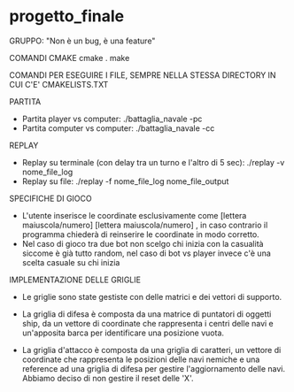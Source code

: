 # progetto_finale

GRUPPO: "Non è un bug, è una feature"

COMANDI CMAKE
cmake . 
make 

COMANDI PER ESEGUIRE I FILE, SEMPRE NELLA STESSA DIRECTORY IN CUI C'E' CMAKELISTS.TXT

PARTITA
- Partita player vs computer: ./battaglia_navale -pc 
- Partita computer vs computer: ./battaglia_navale -cc

REPLAY
- Replay su terminale (con delay tra un turno e l'altro di 5 sec): ./replay -v nome_file_log
- Replay su file: ./replay -f nome_file_log nome_file_output


SPECIFICHE DI GIOCO
- L'utente inserisce le coordinate esclusivamente come [lettera maiuscola/numero] [lettera maiuscola/numero] , in caso contrario il programma chiederà di reinserire le coordinate in modo corretto.
- Nel caso di gioco tra due bot non scelgo chi inizia con la casualità siccome è già tutto random, nel caso di bot vs player invece c'è una scelta casuale su chi inizia


 IMPLEMENTAZIONE DELLE GRIGLIE
 - Le griglie sono state gestiste con delle matrici e dei vettori di supporto. 

 - La griglia di difesa è composta da una matrice di puntatori di oggetti ship, da un vettore di coordinate che rappresenta i centri delle navi e un'apposita barca per identificare una posizione vuota. 

 - La griglia d'attacco è composta da una griglia di caratteri, un vettore di coordinate che rappresenta le posizioni delle navi nemiche e una reference ad una griglia di difesa per gestire l'aggiornamento delle navi. Abbiamo deciso di non gestire il reset delle 'X'. 
 

